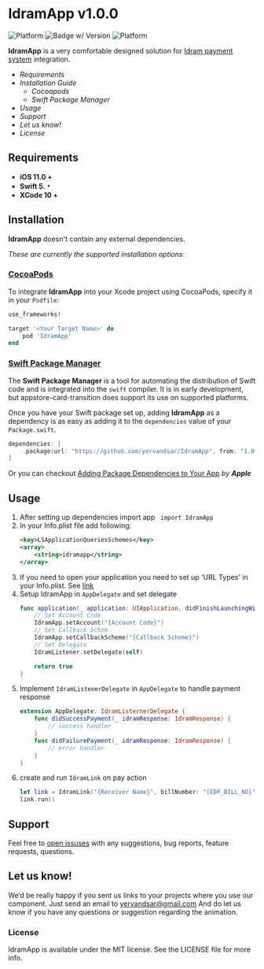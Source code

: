 # IdramApp v1.0.0
![Platform](https://img.shields.io/badge/platform-iOS-black.svg) ![Badge w/ Version](https://img.shields.io/cocoapods/v/IdramApp.svg)  ![Platform](https://img.shields.io/badge/Swift_Package_Manager-compatible-green.svg) 


**IdramApp** is a very comfortable designed solution for [Idram payment system](https://www.idram.am) integration.

- *Requirements*
- *Installation Guide*
    - *Cocoapods*
    - *Swift Package Manager*
- *Usage*
- *Support*
- *Let us know!*
- *License*

## Requirements

- **iOS 11.0 +**
- **Swift 5.﹡**
- **XCode 10 +**

## Installation

**IdramApp** doesn't contain any external dependencies.

*These are currently the supported installation options:*
  
### [CocoaPods](https://cocoapods.org/)
To integrate **IdramApp** into your Xcode project using CocoaPods, specify it in your `Podfile`:
```ruby
use_frameworks!

target '<Your Target Name>' do
    pod 'IdramApp'
end
```
### [Swift Package Manager](https://swift.org/package-manager/)

The  **Swift Package Manager** is a tool for automating the distribution of Swift code and is integrated into the  `swift`  compiler. It is in early development, but appstore-card-transition does support its use on supported platforms.

Once you have your Swift package set up, adding **IdramApp** as a dependency is as easy as adding it to the  `dependencies`  value of your  `Package.swift`.
```swift
dependencies: [
    .package(url: "https://github.com/yervandsar/IdramApp", from: "1.0.0")
]
```
 Or you can checkout [Adding Package Dependencies to Your App](https://developer.apple.com/documentation/xcode/adding_package_dependencies_to_your_app) *by **Apple***

## Usage
1.  After setting up dependencies import app ``` import IdramApp```
2.  In your Info.plist file add following:
    ```xml 
    <key>LSApplicationQueriesSchemes</key>
    <array>
        <string>idramapp</string>
    </array>
    ```
3.  If you need to open your application you need to set up 'URL Types' in your Info.plist. See [link](http://iosdevelopertips.com/cocoa/launching-your-own-application-via-a-custom-url-scheme.html)
4.  Setup IdramApp in `AppDelegate` and set delegate
    ```swift
    func application(_ application: UIApplication, didFinishLaunchingWithOptions launchOptions: [UIApplication.LaunchOptionsKey: Any]?) -> Bool {
        // Set Account Code
		IdramApp.setAccount("{Account Code}")
        // Set Callback Schem
		IdramApp.setCallbackScheme("{Callback Scheme}")
		// Set Delegate
		IdramListener.setDelegate(self)

        return true
    }
    ```
5. Implement `IdramListenerDelegate` in `AppDelegate` to handle payment response
    ```swift
    extension AppDelegate: IdramListernerDelegate {
	    func didSuccessPayment(_ idramResponse: IdramResponse) {
		    // success handler
	    }
	    func didFailurePayment(_ idramResponse: IdramResponse) {
		    // error handler
	    }
    }
    ```
6. create and run `IdramLink` on pay action
    ```swift
	let link = IdramLink("{Receiver Name}", billNumber: "{EDP_BILL_NO}", amount: {Price}, hasTip: {Bool - false by default})
	link.run()
    ```
## Support

Feel free to [open issuses](https://github.com/yervandsar/IdramApp/issues/new) with any suggestions, bug reports, feature requests, questions.

## Let us know!

We’d be really happy if you sent us links to your projects where you use our component. Just send an email to yervandsar@gmail.com And do let us know if you have any questions or suggestion regarding the animation.


### License

IdramApp is available under the MIT license. See the LICENSE file for more info.

